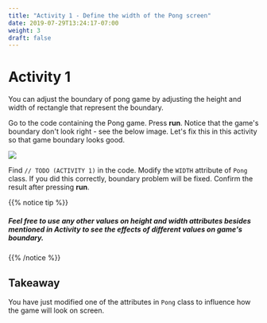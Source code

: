 ```yaml
---
title: "Activity 1 - Define the width of the Pong screen"
date: 2019-07-29T13:24:17-07:00
weight: 3
draft: false
---
```


# Activity 1
You can adjust the boundary of pong game by adjusting the height and width of rectangle that represent the boundary. 

Go to the code containing the Pong game. Press **run**. Notice that the game's boundary don't look right - see the below image. Let's fix this in this activity so that game boundary looks good.

![](../media/width.PNG)

Find `// TODO (ACTIVITY 1)` in the code. Modify the `WIDTH` attribute of `Pong` class. If you did this correctly, boundary problem will be fixed. Confirm the result after pressing <b>run</b>.

{{% notice tip %}}

<h5>Feel free to use any other values on height and width attributes besides mentioned in Activity to see the effects of different values on game's boundary.</h5>

{{% /notice %}}


## Takeaway 
You have just modified one of the attributes in `Pong` class to influence how the game will look on screen. 
